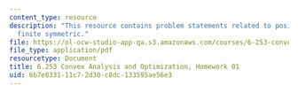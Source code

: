 ```yaml
---
content_type: resource
description: "This resource contains problem statements related to positive semide\f\
  finite symmetric."
file: https://ol-ocw-studio-app-qa.s3.amazonaws.com/courses/6-253-convex-analysis-and-optimization-spring-2012/6b7e833111c72d30c8dc133595ae56e3_MIT6_253S12_hw01.pdf
file_type: application/pdf
resourcetype: Document
title: 6.253 Convex Analysis and Optimization, Homework 01
uid: 6b7e8331-11c7-2d30-c8dc-133595ae56e3
---
```

